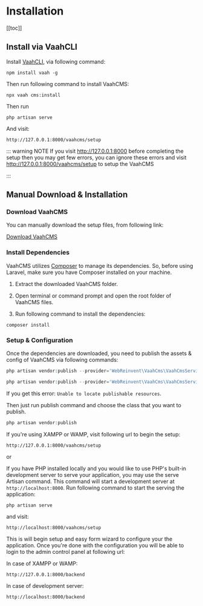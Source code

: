 # Installation

[[toc]]

## Install via VaahCLI

Install [VaahCLI](https://vaah.dev/cli), via following command:

```shell
npm install vaah -g
```

Then run following command to install VaahCMS:

```shell
npx vaah cms:install
```

Then run

```shell
php artisan serve
```

And visit:

```
http://127.0.0.1:8000/vaahcms/setup
```

::: warning NOTE
If you visit http://127.0.0.1:8000 before completing the setup then you may get few errors, you can ignore these errors and visit http://127.0.0.1:8000/vaahcms/setup to setup the VaahCMS

:::

## Manual Download & Installation

### Download VaahCMS

You can manually download the setup files, from following link:

[Download VaahCMS](https://github.com/webreinvent/vaahcms-ready/archive/master.zip)

### Install Dependencies

VaahCMS utilizes [Composer](https://getcomposer.org/) to manage its dependencies. So, before using Laravel, make sure you have Composer installed on your machine.

1. Extract the downloaded VaahCMS folder.

2. Open terminal or command prompt and open the root folder of VaahCMS files.

3. Run following command to install the dependencies:

```shell
composer install
```

   

### Setup & Configuration

Once the dependencies are downloaded, you need to publish the assets & config of VaahCMS via following commands:

```php
php artisan vendor:publish --provider='WebReinvent\VaahCms\VaahCmsServiceProvider' --tag=assets --force
```

```php
php artisan vendor:publish --provider='WebReinvent\VaahCms\VaahCmsServiceProvider' --tag=config --force
```

If you get this error: `Unable to locate publishable resources`.

Then just run publish command and choose the class that you want to publish.

```php
php artisan vendor:publish
```




If you're using XAMPP or WAMP, visit following url to begin the setup:

```
http://127.0.0.1:8000/vaahcms/setup
```

or

If you have PHP installed locally and you would like to use PHP's built-in development server to serve your application, you may use the serve Artisan command. This command will start a development server at `http://localhost:8000`. Run following command to start the serving the application:

```shell
php artisan serve
```




and visit:

```
http://localhost:8000/vaahcms/setup
```


This is will begin setup and easy form wizard to configure your the application. Once you're done with the configuration you will be able to login to the admin control panel at following url:

In case of XAMPP or WAMP:

```
http://127.0.0.1:8000/backend
```


In case of development server:

```
http://localhost:8000/backend
```

